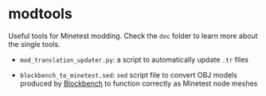 # modtools
Useful tools for Minetest modding. Check the `doc` folder to learn more about the single tools.  

* `mod_translation_updater.py`: a script to automatically update `.tr` files

* `blockbench_to_minetest.sed`: `sed` script file to convert OBJ models produced by [Blockbench](https://www.blockbench.net/) to function correctly as Minetest node meshes
